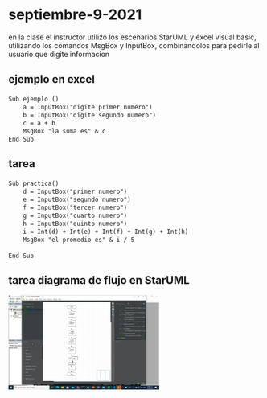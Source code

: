 # septiembre-9-2021

en la clase el instructor utilizo los escenarios StarUML y excel visual basic, utilizando los comandos MsgBox y InputBox, combinandolos para pedirle al usuario que digite informacion

## ejemplo en excel

```
Sub ejemplo ()
    a = InputBox("digite primer numero")
    b = InputBox("digite segundo numero")
    c = a + b
    MsgBox "la suma es" & c
End Sub
```

## tarea 

```
Sub practica()
    d = InputBox("primer numero")
    e = InputBox("segundo numero")
    f = InputBox("tercer numero")
    g = InputBox("cuarto numero")
    h = InputBox("quinto numero")
    i = Int(d) + Int(e) + Int(f) + Int(g) + Int(h)
    MsgBox "el promedio es" & i / 5
    
End Sub
```
## tarea diagrama de flujo en StarUML

<img src="img/2021-09-19.jpg" width="300">